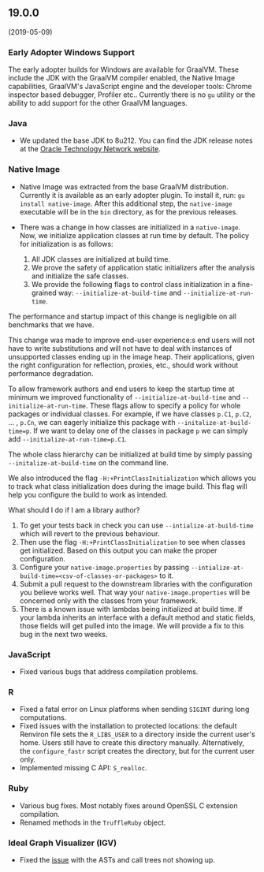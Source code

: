 ## 19.0.0
(2019-05-09)

### Early Adopter Windows Support
The early adopter builds for Windows are available for GraalVM. These include
the JDK with the GraalVM compiler enabled, the Native Image capabilities,
GraalVM's JavaScript engine and the developer tools: Chrome inspector based
debugger, Profiler etc.. Currently there is no `gu` utility or the ability to
add support for the other GraalVM languages.

### Java

* We updated the base JDK to 8u212. You can find the JDK release notes at the [Oracle Technology Network website](https://www.oracle.com/technetwork/java/javase/8u212-relnotes-5292913.html).

### Native Image

* Native Image was extracted from the base GraalVM distribution. Currently it is
available as an early adopter plugin. To install it, run: `gu install
native-image`. After this additional step, the `native-image` executable will be
in the `bin` directory, as for the previous releases.

* There was a change in how classes are initialized in a `native-image`. Now, we initialize application classes at run time by default. The policy for initialization is as follows:
  1. All JDK classes are initialized at build time.
  2. We prove the safety of application static initializers after the analysis and initialize the safe classes.
  3. We provide the following flags to control class initialization in a fine-grained way: `--initialize-at-build-time` and `--initialize-at-run-time`.

The performance and startup impact of this change is negligible on all benchmarks that we have.

This change was made to improve end-user experience:s end users will not have
to write substitutions and will not have to deal with instances of unsupported
classes ending up in the image heap. Their applications, given the right
configuration for reflection, proxies, etc., should work without performance
degradation.

To allow framework authors and end users to keep the startup time at minimum we
improved functionality of `--initialize-at-build-time` and
`--initialize-at-run-time`. These flags allow to specify a policy for whole
packages or individual classes. For example, if we have classes `p.C1`, `p.C2`,
… , `p.Cn`, we can eagerly initialize this package with
`--initalize-at-build-time=p`. If we want to delay one of the classes in package
`p` we can simply add `--initialize-at-run-time=p.C1`.

The whole class hierarchy can be initialized at build time by simply passing `--initalize-at-build-time` on the command line.  

We also introduced the flag `-H:+PrintClassInitialization` which allows you to track what class initialization does during the image build. This flag will help you configure the build to work as intended.

What should I do if I am a library author?
1. To get your tests back in check you can use `--intialize-at-build-time` which will revert to the previous behaviour.
2. Then use the flag `-H:+PrintClassInitialization` to see when classes get initialized. Based on this output you can make the proper configuration.
3. Configure your `native-image.properties` by passing `--intialize-at-build-time=<csv-of-classes-or-packages>` to it.
4. Submit a pull request to the downstream libraries with the configuration you believe works well. That way your `native-image.properties` will be concerned only with the classes from your framework.
5. There is a known issue with lambdas being initialized at build time. If your lambda inherits an interface with a default method and static fields, those fields will get pulled into the image. We will provide a fix to this bug in the next two weeks.

### JavaScript

* Fixed various bugs that address compilation problems.

### R

* Fixed a fatal error on Linux platforms when sending `SIGINT` during long computations.
* Fixed issues with the installation to protected locations: the default Renviron file sets the `R_LIBS_USER` to a directory inside the current user's home. Users still have to create this directory manually. Alternatively, the `configure_fastr` script creates the directory, but for the current user only.
* Implemented missing C API: `S_realloc`.

### Ruby

* Various bug fixes. Most notably fixes around OpenSSL C extension compilation.
* Renamed methods in the `TruffleRuby` object.

### Ideal Graph Visualizer (IGV)
* Fixed the [issue](https://github.com/oracle/graal/issues/1248) with the ASTs and call trees not showing up.
